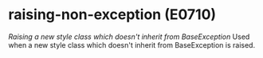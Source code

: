 # raising-non-exception (E0710)
*Raising a new style class which doesn't inherit from BaseException*
Used when a new style class which doesn't inherit from BaseException is
raised.
